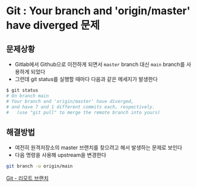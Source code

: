 # Git : Your branch and 'origin/master' have diverged 문제

## 문제상황

- Gitlab에서 Github으로 이전하게 되면서 `master` branch 대신 `main` branch를 사용하게 되었다
- 그런데 git status를 실행할 때마다 다음과 같은 메세지가 발생한다

```bash
$ git status
# On branch main
# Your branch and 'origin/master' have diverged,
# and have 7 and 1 different commits each, respectively.
#   (use "git pull" to merge the remote branch into yours)
```

## 해결방법

- 여전히 원격저장소의 master 브랜치를 찾으려고 해서 발생하는 문제로 보인다
- 다음 명령을 사용해 upstream을 변경한다

```bash
git branch -u origin/main
```

[Git - 리모트 브랜치](https://git-scm.com/book/ko/v2/Git-브랜치-리모트-브랜치)
